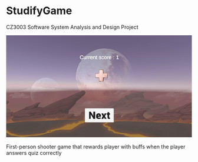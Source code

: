 # StudifyGame

CZ3003 Software System Analysis and Design Project

![alt text](https://github.com/wowweijie/StudifyGame/blob/master/screenshots/53ed42f1-484c-4cd2-b3f7-3cb022ad46c2.jpeg?raw=true)

First-person shooter game that rewards player with buffs when the player answers quiz correctly
